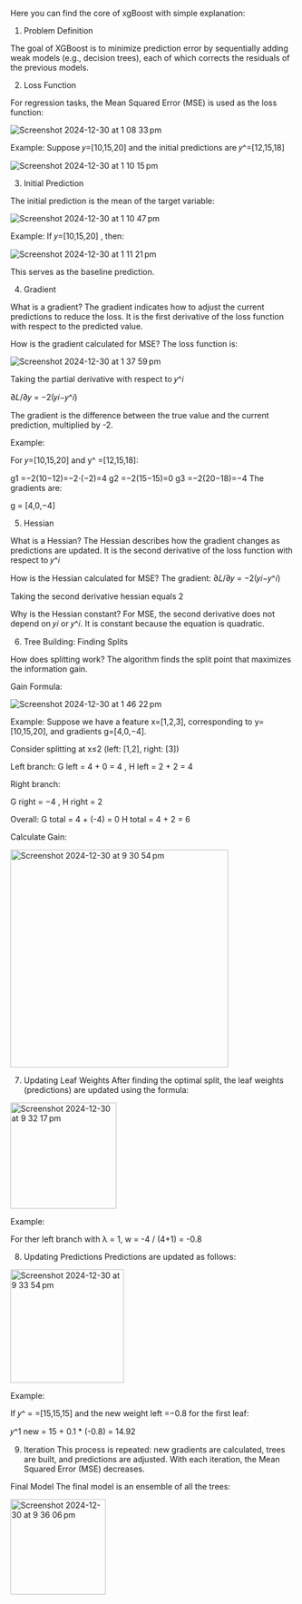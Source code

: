 Here you can find the core of xgBoost with simple explanation:

1. Problem Definition
   
The goal of XGBoost is to minimize prediction error by sequentially adding weak models (e.g., decision trees), each of which corrects the residuals of the previous models.

2. Loss Function
   
For regression tasks, the Mean Squared Error (MSE) is used as the loss function:

![Screenshot 2024-12-30 at 1 08 33 pm](https://github.com/user-attachments/assets/d78e2365-aded-4369-b5ac-e512e7dc57b3)

Example: Suppose 
𝑦=[10,15,20]  and the initial predictions are 𝑦^=[12,15,18] 


![Screenshot 2024-12-30 at 1 10 15 pm](https://github.com/user-attachments/assets/6a9b5acc-1daf-4282-b680-95537e377753)

3. Initial Prediction
   
The initial prediction is the mean of the target variable:

![Screenshot 2024-12-30 at 1 10 47 pm](https://github.com/user-attachments/assets/d98a2d1e-3cfb-462b-81eb-4f3b14ddd768)

Example: If 𝑦=[10,15,20]  , then:

![Screenshot 2024-12-30 at 1 11 21 pm](https://github.com/user-attachments/assets/d6a2ff2c-9c29-48a7-9202-67963153a1a3)

This serves as the baseline prediction.

4. Gradient
   
What is a gradient?
The gradient indicates how to adjust the current predictions to reduce the loss. It is the first derivative of the loss function with respect to the predicted value.

How is the gradient calculated for MSE?
The loss function is:

![Screenshot 2024-12-30 at 1 37 59 pm](https://github.com/user-attachments/assets/6eb68f2b-e248-46fe-808b-5080f16f5870)

Taking the partial derivative with respect to  𝑦^𝑖 

∂𝐿/∂𝑦 = −2(𝑦𝑖−𝑦^𝑖)

The gradient is the difference between the true value and the current prediction, multiplied by -2.

Example: 

For  𝑦=[10,15,20] and y^ =[12,15,18]:

g1 =−2(10−12)=−2⋅(−2)=4
g2 =−2(15−15)=0
g3 =−2(20−18)=−4
The gradients are:

g = [4,0,−4]


5. Hessian

What is a Hessian?
The Hessian describes how the gradient changes as predictions are updated. It is the second derivative of the loss function with respect to 
𝑦^𝑖

How is the Hessian calculated for MSE?
The gradient:  ∂𝐿/∂𝑦 = −2(𝑦𝑖−𝑦^𝑖)

Taking the second derivative hessian equals 2

Why is the Hessian constant?
For MSE, the second derivative does not depend on 𝑦𝑖 or 𝑦^𝑖. It is constant because the equation is quadratic.

6. Tree Building: Finding Splits
   
How does splitting work?
The algorithm finds the split point that maximizes the information gain.

Gain Formula:

![Screenshot 2024-12-30 at 1 46 22 pm](https://github.com/user-attachments/assets/7a085bd7-bbea-4279-9994-13afa6a7db7c)


Example: Suppose we have a feature 
x=[1,2,3], corresponding to  y=[10,15,20], and gradients  g=[4,0,−4].

Consider splitting at  x≤2 (left: [1,2], right: [3])

Left branch:
G left = 4 + 0 = 4 , H left = 2 + 2 = 4

Right branch:

G right = −4  , H right = 2 


Overall:
G total = 4 + (-4) = 0
H total = 4 + 2 = 6

Calculate Gain:

<img width="384" alt="Screenshot 2024-12-30 at 9 30 54 pm" src="https://github.com/user-attachments/assets/d58e30c4-b34d-4f79-aef3-158676453376" />


7. Updating Leaf Weights
After finding the optimal split, the leaf weights (predictions) are updated using the formula:

<img width="187" alt="Screenshot 2024-12-30 at 9 32 17 pm" src="https://github.com/user-attachments/assets/a446a790-5f75-47e2-855d-f78b239005df" />

Example:

For ther left branch with λ = 1, w = -4 / (4+1) = -0.8


8. Updating Predictions
Predictions are updated as follows:

<img width="200" alt="Screenshot 2024-12-30 at 9 33 54 pm" src="https://github.com/user-attachments/assets/0cab36d9-8922-4e1e-90bf-58819d02dccd" />

Example:

If 𝑦^ = =[15,15,15] and the new weight left  =−0.8 for the first leaf:

𝑦^1 new = 15 + 0.1 * (-0.8) = 14.92


9. Iteration
This process is repeated: new gradients are calculated, trees are built, and predictions are adjusted. With each iteration, the Mean Squared Error (MSE) decreases.

Final Model
The final model is an ensemble of all the trees:

<img width="168" alt="Screenshot 2024-12-30 at 9 36 06 pm" src="https://github.com/user-attachments/assets/39a6b2e1-4a81-4f2c-9999-76f1bc5562b7" />





